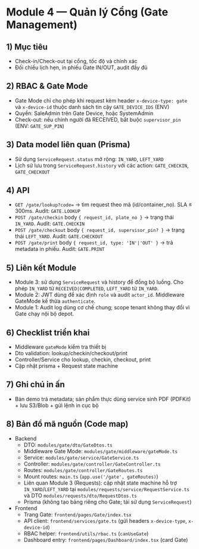 # Module 4 — Quản lý Cổng (Gate Management)

## 1) Mục tiêu
- Check-in/Check-out tại cổng, tốc độ và chính xác
- Đối chiếu lịch hẹn, in phiếu Gate IN/OUT, audit đầy đủ

## 2) RBAC & Gate Mode
- Gate Mode chỉ cho phép khi request kèm header `x-device-type: gate` và `x-device-id` thuộc danh sách tin cậy `GATE_DEVICE_IDS` (ENV)
- Quyền: SaleAdmin trên Gate Device, hoặc SystemAdmin
- Check-out: nếu chính người đã RECEIVED, bắt buộc `supervisor_pin` (ENV: `GATE_SUP_PIN`)

## 3) Data model liên quan (Prisma)
- Sử dụng `ServiceRequest.status` mở rộng: `IN_YARD`, `LEFT_YARD`
- Lịch sử lưu trong `ServiceRequest.history` với các action: `GATE_CHECKIN`, `GATE_CHECKOUT`

## 4) API
- `GET /gate/lookup?code=` → tìm request theo mã (id/container_no). SLA ≤ 300ms. Audit: `GATE.LOOKUP`
- `POST /gate/checkin` body `{ request_id, plate_no }` → trạng thái `IN_YARD`. Audit: `GATE.CHECKIN`
- `POST /gate/checkout` body `{ request_id, supervisor_pin? }` → trạng thái `LEFT_YARD`. Audit: `GATE.CHECKOUT`
- `POST /gate/print` body `{ request_id, type: 'IN'|'OUT' }` → trả metadata in phiếu. Audit: `GATE.PRINT`

## 5) Liên kết Module
- Module 3: sử dụng `ServiceRequest` và history để đồng bộ luồng. Cho phép `IN_YARD` từ `RECEIVED|COMPLETED`, `LEFT_YARD` từ `IN_YARD`.
- Module 2: JWT dùng để xác định `role` và audit `actor_id`. Middleware GateMode kế thừa `authenticate`.
- Module 1: Audit log dùng cơ chế chung; scope tenant không thay đổi vì Gate chạy nội bộ depot.

## 6) Checklist triển khai
- Middleware `gateMode` kiểm tra thiết bị
- Dto validation: lookup/checkin/checkout/print
- Controller/Service cho lookup, checkin, checkout, print
- Cập nhật prisma + Request state machine

## 7) Ghi chú in ấn
- Bản demo trả metadata; sản phẩm thực dùng service sinh PDF (PDFKit) + lưu S3/Blob + gửi lệnh in cục bộ

## 8) Bản đồ mã nguồn (Code map)
- Backend
  - DTO: `modules/gate/dto/GateDtos.ts`
  - Middleware Gate Mode: `modules/gate/middleware/gateMode.ts`
  - Service: `modules/gate/service/GateService.ts`
  - Controller: `modules/gate/controller/GateController.ts`
  - Routes: `modules/gate/controller/GateRoutes.ts`
  - Mount routes: `main.ts` (`app.use('/gate', gateRoutes)`)
  - Liên quan Module 3 (Requests): cập nhật state machine hỗ trợ `IN_YARD`/`LEFT_YARD` tại `modules/requests/service/RequestService.ts` và DTO `modules/requests/dto/RequestDtos.ts`
  - Prisma (không tạo bảng riêng cho Gate; tái sử dụng `ServiceRequest`)
- Frontend
  - Trang Gate: `frontend/pages/Gate/index.tsx`
  - API client: `frontend/services/gate.ts` (gửi headers `x-device-type`, `x-device-id`)
  - RBAC helper: `frontend/utils/rbac.ts` (`canUseGate`)
  - Dashboard entry: `frontend/pages/Dashboard/index.tsx` (card Gate)


